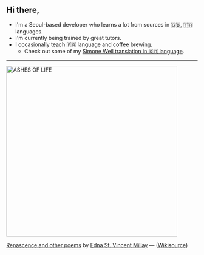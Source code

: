 ## Hi there,
* I'm a Seoul-based developer who learns a lot from sources in 🇬🇧, 🇫🇷 languages.
* I'm currently being trained by great tutors.
* I occasionally teach 🇫🇷 language and coffee brewing.
  * Check out some of my [Simone Weil translation in 🇰🇷 language](https://nonlitteraire.tistory.com).
---

<img width="450" alt="ASHES OF LIFE" src="https://user-images.githubusercontent.com/68937273/210596287-a315642c-e9dc-4798-b793-17a408ffc3d2.png">

[Renascence and other poems](https://en.wikisource.org/wiki/Renascence_and_other_poems) by [Edna St. Vincent Millay](https://en.wikisource.org/wiki/Author:Edna_St._Vincent_Millay) — ([Wikisource](https://en.wikisource.org/wiki/Main_Page))
